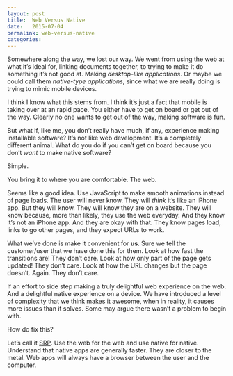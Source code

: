 ```yaml
---
layout: post
title:  Web Versus Native
date:   2015-07-04
permalink: web-versus-native
categories:
---
```


Somewhere along the way, we lost our way. We went from using the web at what it’s ideal for, linking documents together, to trying to make it do something it’s not good at. Making *desktop-like applications*. Or maybe we could call them *native-type applications*, since what we are really doing is trying to mimic mobile devices.

I think I know what this stems from. I think it’s just a fact that mobile is taking over at an rapid pace. You either have to get on board or get out of the way. Clearly no one wants to get out of the way, making software is fun.

But what if, like me, you don’t really have much, if any, experience making installable software? It’s not like web development. It’s a completely different animal. What do you do if you can’t get on board because you don’t *want* to make native software?

Simple.

You bring it to where you are comfortable. The web.

Seems like a good idea. Use JavaScript to make smooth animations instead of page loads. The user will never know. They will *think* it’s like an iPhone app. But they will know. They will know they are on a website. They will know because, more than likely, they use the web everyday. And they know it’s not an iPhone app. And they are okay with that. They know pages load, links to go other pages, and they expect URLs to work.

What we’ve done is make it convenient for **us**. Sure we tell the customer/user that we have done this for them. Look at how fast the transitions are! They don’t care. Look at how only part of the page gets updated! They don’t care. Look at how the URL changes but the page doesn’t. Again. They don’t care.

If an effort to side step making a truly delightful web experience on the web. And a delightful native experience on a device. We have introduced a level of complexity that we think makes it awesome, when in reality, it causes more issues than it solves. Some may argue there wasn’t a problem to begin with.

How do fix this?

Let’s call it [SRP](http://en.wikipedia.org/wiki/Single_responsibility_principle). Use the web for the web and use native for native. Understand that native apps are generally faster. They are closer to the metal. Web apps will always have a browser between the user and the computer.



